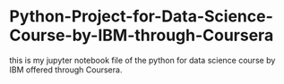 # Python-Project-for-Data-Science-Course-by-IBM-through-Coursera
this is my jupyter notebook file of the python for data science course by IBM offered through Coursera.

